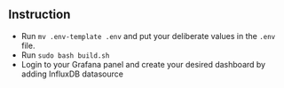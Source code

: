 ## Instruction
- Run `mv .env-template .env` and put your deliberate values in the `.env` file.
- Run `sudo bash build.sh`
- Login to your Grafana panel and create your desired dashboard by adding InfluxDB datasource
